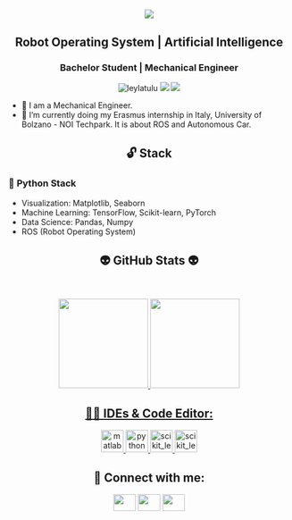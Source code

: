 <h1 align="center">
  <a href="https://git.io/typing-svg">
    <img src="https://readme-typing-svg.herokuapp.com/?lines=▶▶+Hello!+👋+I'm+Oguzhan+Bozoglu◀&center=true&size=18">
  </a>
</h1>

<h2 align="center">Robot Operating System | Artificial Intelligence</h2>
<h3 align="center">Bachelor Student | Mechanical Engineer</h3>
<p align="center"> 
  <img src="https://komarev.com/ghpvc/?username=oguzhanbzglu&label=Profile%20views&color=8000bf&style=flat" alt="leylatulu"> 
  <img src="https://img.shields.io/twitter/follow/Imagine4lien?style=social"> 
  <img src="https://img.shields.io/github/followers/oguzhanbzglu?style=social">
</p>

- 🔋 I am a Mechanical Engineer.
- 🦾 I’m currently doing my Erasmus internship in Italy, University of Bolzano - NOI Techpark. It is about ROS and Autonomous Car. 

<h2 align="center">🔓 Stack</h2>

### 🐍  **Python Stack**
- Visualization: Matplotlib, Seaborn
- Machine Learning: TensorFlow, Scikit-learn, PyTorch
- Data Science: Pandas, Numpy
- ROS (Robot Operating System)

<h2 align="center">👽 GitHub Stats 👽</h2>
<br>
<p align="center">
<a href="https://github.com/oguzhanbzglu">
<img height="160em" src="https://github-readme-stats.vercel.app/api?username=oguzhanbzglu&show_icons=true&theme=react&include_all_commits=true&count_private=true"/> 
<img height="160em" src="https://github-readme-stats.vercel.app/api/top-langs/?username=oguzhanbzglu&layout=compact&langs_count=16&theme=react"/></div></p>


<h2 align="center">👩‍💻 IDEs & Code Editor:</h2>

<p align="center"> 
  <a href="https://www.mathworks.com/" target="_blank"> <img src="https://user-images.githubusercontent.com/53316818/179799645-5dbf1f03-2ab8-4899-a7cf-d1bfeb11080e.png" alt="matlab" width="40" height="40"/> </a> 
  <a href="https://www.python.org" target="_blank"> <img src="https://user-images.githubusercontent.com/53316818/179799959-54a24474-b0ef-4e89-8584-0181033fbdeb.png" alt="python" width="40" height="40"/> </a> 
  <a href="https://scikit-learn.org/" target="_blank"> <img src="https://user-images.githubusercontent.com/53316818/179800198-f2d28bc9-bd6b-465c-bd34-53f271eab436.png" alt="scikit_learn" width="40" height="40"/> </a> 
  <a href="https://scikit-learn.org/" target="_blank"> <img src="https://user-images.githubusercontent.com/53316818/179800518-6f412fad-5507-4e19-ba8b-0e2ae6625de8.png" alt="scikit_learn" width="40" height="40"/> </a></p>


  
<h2 align="center">💬 Connect with me:</h2>

<p align="center">
<a href="https://twitter.com/Imagine4lien" target="blank"><img align="center" src="https://raw.githubusercontent.com/rahuldkjain/github-profile-readme-generator/master/src/images/icons/Social/twitter.svg"  height="30" width="40" /></a>
<a href="https://www.linkedin.com/in/oguzhanbozoglu/" target="blank"><img align="center" src="https://raw.githubusercontent.com/rahuldkjain/github-profile-readme-generator/master/src/images/icons/Social/linked-in-alt.svg"  height="30" width="40" /></a>
<a href="https://oguzhanbzglu/@gmail.com" target="blank"><img align="center" src="https://raw.githubusercontent.com/rahuldkjain/github-profile-readme-generator/master/src/images/icons/Social/medium.svg"  height="30" width="40" /></a>
</p>
